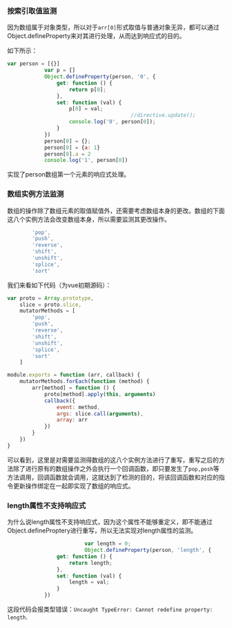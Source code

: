###  按索引取值监测

因为数组属于对象类型，所以对于`arr[0]`形式取值与普通对象无异，都可以通过Object.defineProperty来对其进行处理，从而达到响应式的目的。

如下所示：
```js
var person = [{}]
            var p = []
            Object.defineProperty(person, '0', {
                get: function () {
                    return p[0];
                },
                set: function (val) {
                    p[0] = val;
                                        //directive.update();
                    console.log('0', person[0]);
                }
            })
            person[0] = {};
            person[0] = {a: 1}
            person[0].a = 2
            console.log('1', person[0])
```
实现了person数组第一个元素的响应式处理。

### 数组实例方法监测

数组的操作除了数组元素的取值赋值外，还需要考虑数组本身的更改。数组的下面这八个实例方法会改变数组本身，所以需要监测其更改操作。

```js
        'pop',
        'push',
        'reverse',
        'shift',
        'unshift',
        'splice',
        'sort'
```
我们来看如下代码（为vue初期源码）：
```js
var proto = Array.prototype,
    slice = proto.slice,
    mutatorMethods = [
        'pop',
        'push',
        'reverse',
        'shift',
        'unshift',
        'splice',
        'sort'
    ]

module.exports = function (arr, callback) {
    mutatorMethods.forEach(function (method) {
        arr[method] = function () {
            proto[method].apply(this, arguments)
            callback({
                event: method,
                args: slice.call(arguments),
                array: arr
            })
        }
    })
}
```

可以看到，这里是对需要监测得数组的这八个实例方法进行了重写，重写之后的方法除了进行原有的数组操作之外会执行一个回调函数，即只要发生了`pop,posh`等方法调用，回调函数就会调用，这就达到了检测的目的，将该回调函数和对应的指令更新操作绑定在一起即实现了数组的响应式。

### length属性不支持响应式

为什么说length属性不支持响应式，因为这个属性不能够重定义，即不能通过Object.defineProptery进行重写，所以无法实现对length属性的监测。

```js
                         var length = 0;
                         Object.defineProperty(person, 'length', {
                get: function () {
                    return length;
                },
                set: function (val) {
                    length = val;
                }
            })
```
这段代码会报类型错误：`Uncaught TypeError: Cannot redefine property: length`.